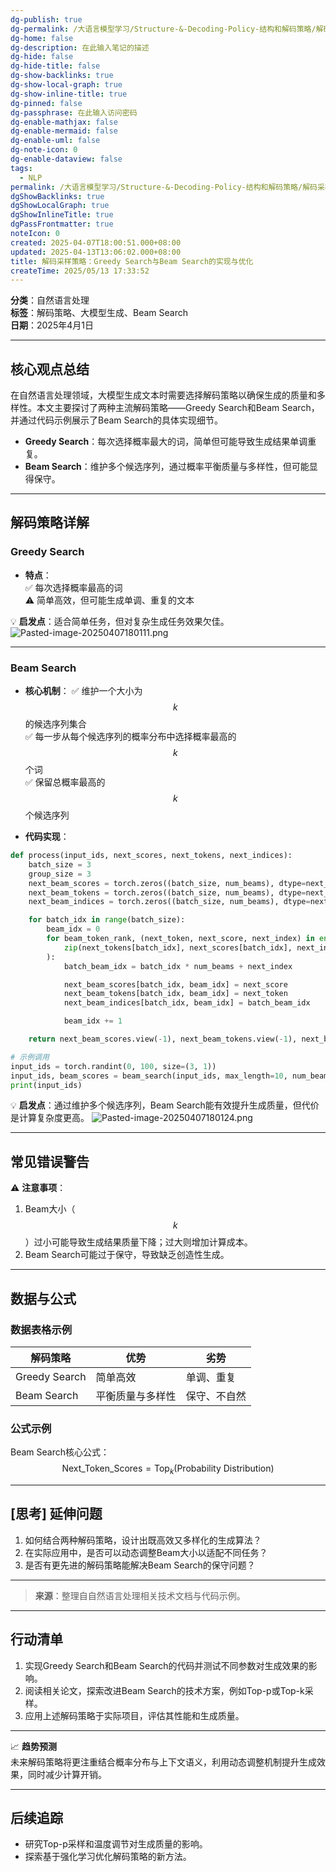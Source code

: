 ```yaml
---
dg-publish: true
dg-permalink: /大语言模型学习/Structure-&-Decoding-Policy-结构和解码策略/解码采样策略：Greedy-Search与Beam-Search的实现与优化
dg-home: false
dg-description: 在此输入笔记的描述
dg-hide: false
dg-hide-title: false
dg-show-backlinks: true
dg-show-local-graph: true
dg-show-inline-title: true
dg-pinned: false
dg-passphrase: 在此输入访问密码
dg-enable-mathjax: false
dg-enable-mermaid: false
dg-enable-uml: false
dg-note-icon: 0
dg-enable-dataview: false
tags:
  - NLP
permalink: /大语言模型学习/Structure-&-Decoding-Policy-结构和解码策略/解码采样策略：Greedy-Search与Beam-Search的实现与优化/
dgShowBacklinks: true
dgShowLocalGraph: true
dgShowInlineTitle: true
dgPassFrontmatter: true
noteIcon: 0
created: 2025-04-07T18:00:51.000+08:00
updated: 2025-04-13T13:06:02.000+08:00
title: 解码采样策略：Greedy Search与Beam Search的实现与优化
createTime: 2025/05/13 17:33:52
---
```




**分类**：自然语言处理  
**标签**：解码策略、大模型生成、Beam Search  
**日期**：2025年4月1日  

---



## 核心观点总结
在自然语言处理领域，大模型生成文本时需要选择解码策略以确保生成的质量和多样性。本文主要探讨了两种主流解码策略——Greedy Search和Beam Search，并通过代码示例展示了Beam Search的具体实现细节。

- **Greedy Search**：每次选择概率最大的词，简单但可能导致生成结果单调重复。  
- **Beam Search**：维护多个候选序列，通过概率平衡质量与多样性，但可能显得保守。

---



## 解码策略详解

### Greedy Search
- **特点**：  
  ✅ 每次选择概率最高的词  
  ⚠ 简单高效，但可能生成单调、重复的文本  

💡 **启发点**：适合简单任务，但对复杂生成任务效果欠佳。
![Pasted-image-20250407180111.png](/img/user/%E9%99%84%E4%BB%B6/Pasted%20image%2020250407180111.png)

---


### Beam Search
- **核心机制**：
  ✅ 维护一个大小为 $$k$$ 的候选序列集合  
  ✅ 每一步从每个候选序列的概率分布中选择概率最高的 $$k$$ 个词  
  ✅ 保留总概率最高的 $$k$$ 个候选序列

- **代码实现**：

```python
def process(input_ids, next_scores, next_tokens, next_indices):
    batch_size = 3
    group_size = 3
    next_beam_scores = torch.zeros((batch_size, num_beams), dtype=next_scores.dtype)
    next_beam_tokens = torch.zeros((batch_size, num_beams), dtype=next_tokens.dtype)
    next_beam_indices = torch.zeros((batch_size, num_beams), dtype=next_indices.dtype)

    for batch_idx in range(batch_size):
        beam_idx = 0
        for beam_token_rank, (next_token, next_score, next_index) in enumerate(
            zip(next_tokens[batch_idx], next_scores[batch_idx], next_indices[batch_idx])
        ):
            batch_beam_idx = batch_idx * num_beams + next_index

            next_beam_scores[batch_idx, beam_idx] = next_score
            next_beam_tokens[batch_idx, beam_idx] = next_token
            next_beam_indices[batch_idx, beam_idx] = batch_beam_idx

            beam_idx += 1

    return next_beam_scores.view(-1), next_beam_tokens.view(-1), next_beam_indices.view(-1)

# 示例调用
input_ids = torch.randint(0, 100, size=(3, 1))
input_ids, beam_scores = beam_search(input_ids, max_length=10, num_beams=3)
print(input_ids)
```

💡 **启发点**：通过维护多个候选序列，Beam Search能有效提升生成质量，但代价是计算复杂度更高。
![Pasted-image-20250407180124.png](/img/user/%E9%99%84%E4%BB%B6/Pasted%20image%2020250407180124.png)

---



## 常见错误警告
⚠ **注意事项**：
1. Beam大小（$$k$$）过小可能导致生成结果质量下降；过大则增加计算成本。
2. Beam Search可能过于保守，导致缺乏创造性生成。

---



## 数据与公式

### 数据表格示例
| 解码策略   | 优势                      | 劣势               |
|------------|---------------------------|--------------------|
| Greedy Search | 简单高效                 | 单调、重复         |
| Beam Search   | 平衡质量与多样性         | 保守、不自然       |


### 公式示例
Beam Search核心公式：
$$
\text{Next\_Token\_Scores} = \text{Top}_k(\text{Probability Distribution})
$$

---



## [思考] 延伸问题
1. 如何结合两种解码策略，设计出既高效又多样化的生成算法？  
2. 在实际应用中，是否可以动态调整Beam大小以适配不同任务？  
3. 是否有更先进的解码策略能解决Beam Search的保守问题？

---

> **来源**：整理自自然语言处理相关技术文档与代码示例。

---



## 行动清单
1. 实现Greedy Search和Beam Search的代码并测试不同参数对生成效果的影响。  
2. 阅读相关论文，探索改进Beam Search的技术方案，例如Top-p或Top-k采样。  
3. 应用上述解码策略于实际项目，评估其性能和生成质量。

---

📈 **趋势预测**  
未来解码策略将更注重结合概率分布与上下文语义，利用动态调整机制提升生成效果，同时减少计算开销。

---



## 后续追踪
- 研究Top-p采样和温度调节对生成质量的影响。  
- 探索基于强化学习优化解码策略的新方法。
